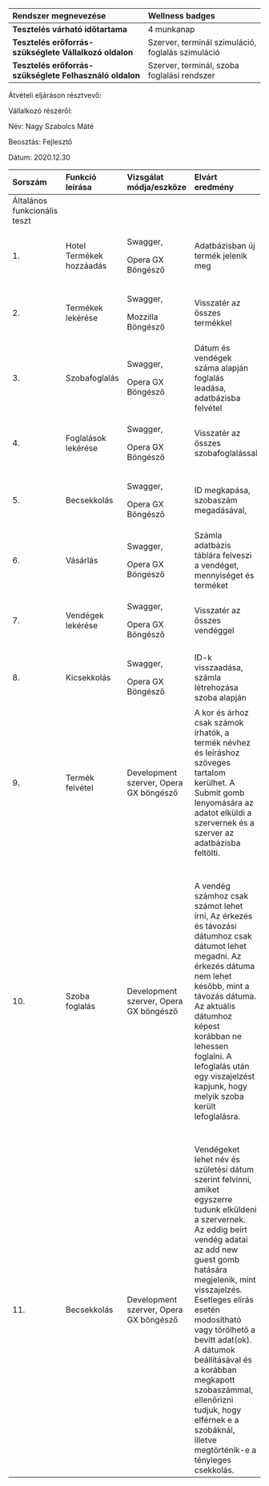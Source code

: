 ﻿|**Rendszer megnevezése**|Wellness badges|
| :- | :- |
|**Tesztelés várható időtartama**|4 munkanap|
|**Tesztelés erőforrás-szükséglete Vállalkozó oldalon**|Szerver, terminál szimuláció, foglalás szimuláció|
|**Tesztelés erőforrás-szükséglete Felhasználó oldalon**|Szerver, terminál, szoba foglalási rendszer|

Átvételi eljáráson résztvevő:

Vállalkozó részéről:

Név: Nagy Szabolcs Máté

Beosztás: Fejlesztő

Dátum: 2020.12.30


|**Sorszám**|**Funkció leírása**|**Vizsgálat módja/eszköze**|**Elvárt eredmény**|**Aktuális eredmény**|**Megfelelősség státusza**|
| :- | :- | :- | :- | :- | :- |
|Általános funkcionális teszt|
|1.|Hotel Termékek hozzáadás|<p>Swagger,</p><p>Opera GX Böngésző</p>|<p>Adatbázisban új termék jelenik meg</p><p></p>|<p>Adatbázisban új termék jelenik meg</p><p></p>|Megfelelő|
|2.|Termékek lekérése|<p>Swagger,</p><p>Mozzilla Böngésző</p>|Visszatér az összes termékkel|Visszatér az összes termékkel|Megfelelő|
|3.|Szobafoglalás|<p>Swagger,</p><p>Opera GX Böngésző</p>|Dátum és vendégek száma alapján foglalás leadása, adatbázisba felvétel|Dátum és vendégek száma alapján foglalás leadása, adatbázisba felvétel|Megfelelő|
|4.|Foglalások lekérése|<p>Swagger,</p><p>Opera GX Böngésző</p>|Visszatér az összes szobafoglalással|Visszatér az összes szobafoglalással|Megfelelő|
|5.|Becsekkolás|<p>Swagger,</p><p>Opera GX Böngésző</p>|ID megkapása, szobaszám megadásával,|ID megkapása, szobaszám megadásával,|Megfelelő|
|6.|Vásárlás|<p>Swagger,</p><p>Opera GX Böngésző</p>|Számla adatbázis táblára felveszi a vendéget, mennyiséget és terméket|Számla adatbázis táblára felveszi a vendéget, mennyiséget és terméket|Megfelelő|
|7.|Vendégek lekérése|<p>Swagger,</p><p>Opera GX Böngésző</p>|Visszatér az összes vendéggel|Visszatér az összes vendéggel|Megfelelő|
|8.|Kicsekkolás|<p>Swagger,</p><p>Opera GX Böngésző</p>|ID-k visszaadása, számla létrehozása szoba alapján|ID-k visszaadása, számla létrehozása szoba alapján|Megfelelő|
|9.|Termék felvétel|Development szerver, Opera GX böngésző|A kor és árhoz csak számok írhatók, a termék névhez és leíráshoz szöveges tartalom kerülhet. A Submit gomb lenyomására az adatot elküldi a szervernek és a szerver az adatbázisba feltölti.|A kor és árhoz csak számok írhatók, a termék névhez és leíráshoz szöveges tartalom kerülhet. A Submit gomb lenyomására az adatot elküldi a szervernek és a szerver az adatbázisba feltölti.|Megfelelő|
|10.|Szoba foglalás|Development szerver, Opera GX böngésző|A vendég számhoz csak számot lehet írni, Az érkezés és távozási dátumhoz csak dátumot lehet megadni. Az érkezés dátuma nem lehet később, mint a távozás dátuma. Az aktuális dátumhoz képest korábban ne lehessen foglalni. A lefoglalás után egy viszajelzést kapjunk, hogy melyik szoba került lefoglalásra.|A vendég számhoz csak számot lehet írni, Az érkezés és távozási dátumhoz csak dátumot lehet megadni. Az érkezés dátuma nem lehet később, mint a távozás dátuma.Az aktuális dátumhoz képest korábban is lehet lefoglalni szobát. A lefoglalás „megtörténik” azonban nem kapunk visszajelzést arról, melyik számú szoba került megkapásra.|Pótlás|
|11.|Becsekkolás|Development szerver, Opera GX böngésző|Vendégeket lehet név és születési dátum szerint felvinni, amiket egyszerre tudunk elküldeni a szervernek. Az eddig beírt vendég adatai az add new guest gomb hatására megjelenik, mint visszajelzés. Esetleges elírás esetén modosítható vagy törölhető a bevitt adat(ok).  A dátumok beállításával és a korábban megkapott szobaszámmal, ellenőrizni tudjuk, hogy elférnek e a szobáknál, illetve megtörténik-e a tényleges csekkolás.|A vendégek születési dátumát csak dátumként tudjuk megadni, a nevet pedig szöveg típusként. Az add new guest gomb hatására megjelenik a bevitt adat(ok), azonban a törlés és modosítás gomb hiányos. A dátumok beállításával és a korábban megkapott szobaszámmal, ellenőrizni tudjuk, hogy elférnek-e a szobáknál, illetve megtörténik-e a tényleges csekkolás.|Pótlás|

